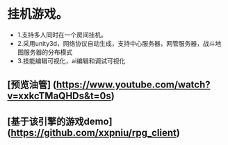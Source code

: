 # 挂机游戏。

* 1.支持多人同时在一个房间挂机。
* 2.采用unity3d，网络协议自动生成，支持中心服务器，网管服务器，战斗地图服务器的分布模式
* 3.技能编辑可视化，ai编辑和调试可视化

## [预览油管] (https://www.youtube.com/watch?v=xxkcTMaQHDs&t=0s)
## [基于该引擎的游戏demo] (https://github.com/xxpniu/rpg_client)
